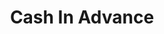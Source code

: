 ---
title: Cash In Advance
slug: cash-in-advance
updated-on: '2024-05-30T13:44:31.749Z'
created-on: '2024-05-30T13:41:46.671Z'
published-on: '2024-05-30T13:54:32.469Z'
f_city-state-2:
- cms/city/columbus-ga.md
- cms/city/wahiawa-hi.md
- cms/city/honolulu-hi.md
- cms/city/killeen-tx.md
- cms/city/temple-tx.md
- cms/city/bryan-tx.md
- cms/city/phenix-city-al.md
- cms/city/twentynine-palms-ca.md
- cms/city/warner-robins-ga.md
- cms/city/saint-marys-ga.md
- cms/city/pearl-city-hi.md
- cms/city/bellevue-ne.md
f_locations:
- cms/payday-loan/cash-in-advance-7643.md
- cms/payday-loan/cash-in-advance-7644.md
- cms/payday-loan/cash-in-advance-7645.md
- cms/payday-loan/cash-in-advance-7646.md
- cms/payday-loan/cash-in-advance-7647.md
- cms/payday-loan/cash-in-advance-7648.md
- cms/payday-loan/cash-in-advance-7649.md
- cms/payday-loan/cash-in-advance-7650.md
- cms/payday-loan/cash-in-advance-7651.md
- cms/payday-loan/cash-in-advance-7652.md
- cms/payday-loan/cash-in-advance-7653.md
- cms/payday-loan/cash-in-advance-7654.md
- cms/payday-loan/cash-in-advance-7655.md
- cms/payday-loan/cash-in-advance-7656.md
- cms/payday-loan/cash-in-advance-7657.md
- cms/payday-loan/cash-in-advance-7658.md
- cms/payday-loan/cash-in-advance-7659.md
- cms/payday-loan/cash-in-advance-7660.md
- cms/payday-loan/cash-in-advance-7661.md
- cms/payday-loan/cash-in-advance-7662.md
f_states:
- cms/state/georgia.md
- cms/state/hawaii.md
- cms/state/texas.md
- cms/state/alabama.md
- cms/state/california.md
- cms/state/nebraska.md
layout: '[company].html'
tags: company
---